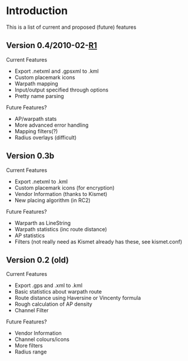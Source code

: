 # Introduction #

This is a list of current and proposed (future) features


## Version 0.4/2010-02-[R1](https://code.google.com/p/pykismetkml/source/detail?r=1) ##

Current Features
  * Export .netxml and .gpsxml to .kml
  * Custom placemark icons
  * Warpath mapping
  * Input/output specified through options
  * Pretty name parsing

Future Features?
  * AP/warpath stats
  * More advanced error handling
  * Mapping filters(?)
  * Radius overlays (difficult)


## Version 0.3b ##

Current Features
  * Export .netxml to .kml
  * Custom placemark icons (for encryption)
  * Vendor Information (thanks to Kismet)
  * New placing algorithm (in RC2)

Future Features?
  * Warparth as LineString
  * Warpath statistics (inc route distance)
  * AP statistics
  * Filters (not really need as Kismet already has these, see kismet.conf)


## Version 0.2 (old) ##

Current Features
  * Export .gps and .xml to .kml
  * Basic statistics about warpath route
  * Route distance using Haversine or Vincenty formula
  * Rough calculation of AP density
  * Channel Filter

Future Features?
  * Vendor Information
  * Channel colours/icons
  * More filters
  * Radius range